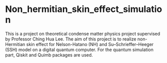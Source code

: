 # Non_hermitian_skin_effect_simulation
This is a project on theoretical condense matter physics project supervised by Professor Ching Hua Lee. The aim of this project is to realize non-Hermitian skin effect for Nelson-Hatano (NH) and Su–Schrieffer–Heeger (SSH) model on a digital quantum computer. For the quantum simulation part, Qiskit and Quimb packages are used. 

